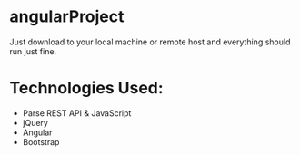 angularProject
==============
Just download to your local machine or remote host and everything should run just fine. 

Technologies Used:
==============
* Parse REST API & JavaScript
* jQuery
* Angular
* Bootstrap
